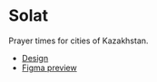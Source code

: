 # Solat

Prayer times for cities of Kazakhstan.

- [Design](https://www.figma.com/file/YIughP3VtxSzaPoLwSIHEx/Solat?node-id=0%3A1)
- [Figma preview](https://www.figma.com/proto/YIughP3VtxSzaPoLwSIHEx/Solat?node-id=1%3A2&scaling=scale-down)
